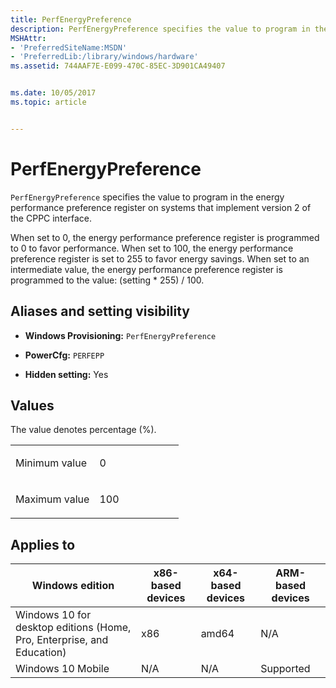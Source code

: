 ```yaml
---
title: PerfEnergyPreference
description: PerfEnergyPreference specifies the value to program in the energy performance preference register on systems that implement version 2 of the CPPC interface.
MSHAttr:
- 'PreferredSiteName:MSDN'
- 'PreferredLib:/library/windows/hardware'
ms.assetid: 744AAF7E-E099-470C-85EC-3D901CA49407


ms.date: 10/05/2017
ms.topic: article


---
```


# PerfEnergyPreference


`PerfEnergyPreference` specifies the value to program in the energy performance preference register on systems that implement version 2 of the CPPC interface.

When set to 0, the energy performance preference register is programmed to 0 to favor performance. When set to 100, the energy performance preference register is set to 255 to favor energy savings. When set to an intermediate value, the energy performance preference register is programmed to the value: (setting \* 255) / 100.

## <span id="Aliases_and_setting_visibility"></span><span id="aliases_and_setting_visibility"></span><span id="ALIASES_AND_SETTING_VISIBILITY"></span>Aliases and setting visibility


-   **Windows Provisioning:** `PerfEnergyPreference`

-   **PowerCfg:** `PERFEPP`

-   **Hidden setting:** Yes

## <span id="Values"></span><span id="values"></span><span id="VALUES"></span>Values


The value denotes percentage (%).

<table>
<colgroup>
<col width="50%" />
<col width="50%" />
</colgroup>
<tbody>
<tr class="odd">
<td><p>Minimum value</p></td>
<td><p>0</p></td>
</tr>
<tr class="even">
<td><p>Maximum value</p></td>
<td><p>100</p></td>
</tr>
</tbody>
</table>

 

## <span id="Applies_to"></span><span id="applies_to"></span><span id="APPLIES_TO"></span>Applies to


| Windows edition                                                        | x86-based devices | x64-based devices | ARM-based devices |
|------------------------------------------------------------------------|-------------------|-------------------|-------------------|
| Windows 10 for desktop editions (Home, Pro, Enterprise, and Education) | x86               | amd64             | N/A               |
| Windows 10 Mobile                                                      | N/A               | N/A               | Supported         |
